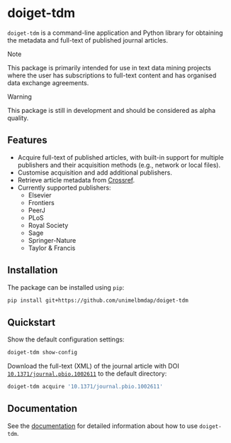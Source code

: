 # doiget-tdm

`doiget-tdm` is a command-line application and Python library for obtaining the metadata and full-text of published journal articles.

> [!NOTE]
> This package is primarily intended for use in text data mining projects where the user has subscriptions to full-text content and has organised data exchange agreements.

> [!WARNING]
> This package is still in development and should be considered as alpha quality.

## Features

* Acquire full-text of published articles, with built-in support for multiple publishers and their acquisition methods (e.g., network or local files).
* Customise acquisition and add additional publishers.
* Retrieve article metadata from [Crossref](https://crossref.org).
* Currently supported publishers:
    * Elsevier
    * Frontiers
    * PeerJ
    * PLoS
    * Royal Society
    * Sage
    * Springer-Nature
    * Taylor & Francis


## Installation

The package can be installed using `pip`:

```bash
pip install git+https://github.com/unimelbmdap/doiget-tdm
```

## Quickstart

Show the default configuration settings:

```bash
doiget-tdm show-config
```

Download the full-text (XML) of the journal article with DOI [`10.1371/journal.pbio.1002611`](https://doi.org/10.1371/journal.pbio.1002611) to the default directory:

```bash
doiget-tdm acquire '10.1371/journal.pbio.1002611'
```

## Documentation

See the [documentation](https://unimelbmdap.github.io/doiget-tdm/) for detailed information about how to use `doiget-tdm`.
